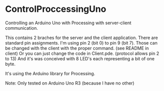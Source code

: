 ControlProccessingUno
=====================

Controlling an Arduino Uno with Processing with server-client communication.

This contains 2 braches for the server and the client application.
There are standard pin assignments. I'm using pin 2 (bit 0) to pin 9 (bit 7).
Those can be changed with the client with the proper command. (see README in client)
Or you can just change the code in Client.pde. (protocol allows pin 2 to 13)
And it's was conceived with 8 LED's each representing a bit of one byte.

It's using the Arduino library for Processing.

Note: Only tested on Arduino Uno R3 (because I have no other)
